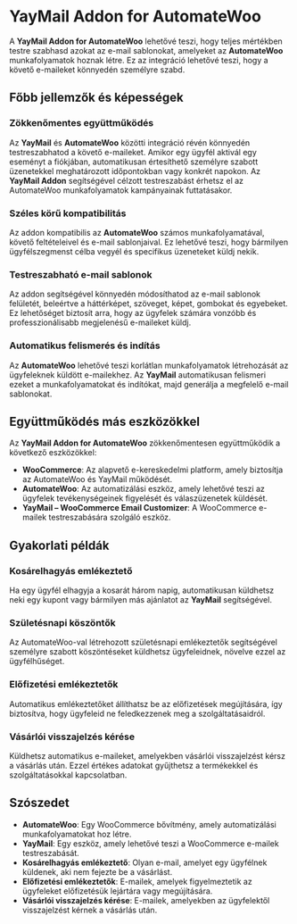 # YayMail Addon for AutomateWoo

A **YayMail Addon for AutomateWoo** lehetővé teszi, hogy teljes mértékben testre szabhasd azokat az e-mail sablonokat, amelyeket az **AutomateWoo** munkafolyamatok hoznak létre. Ez az integráció lehetővé teszi, hogy a követő e-maileket könnyedén személyre szabd.

## Főbb jellemzők és képességek

### Zökkenőmentes együttműködés

Az **YayMail** és **AutomateWoo** közötti integráció révén könnyedén testreszabhatod a követő e-maileket. Amikor egy ügyfél aktivál egy eseményt a fiókjában, automatikusan értesíthető személyre szabott üzenetekkel meghatározott időpontokban vagy konkrét napokon. Az **YayMail Addon** segítségével célzott testreszabást érhetsz el az AutomateWoo munkafolyamatok kampányainak futtatásakor.

### Széles körű kompatibilitás

Az addon kompatibilis az **AutomateWoo** számos munkafolyamatával, követő feltételeivel és e-mail sablonjaival. Ez lehetővé teszi, hogy bármilyen ügyfélszegmenst célba vegyél és specifikus üzeneteket küldj nekik.

### Testreszabható e-mail sablonok

Az addon segítségével könnyedén módosíthatod az e-mail sablonok felületét, beleértve a háttérképet, szöveget, képet, gombokat és egyebeket. Ez lehetőséget biztosít arra, hogy az ügyfelek számára vonzóbb és professzionálisabb megjelenésű e-maileket küldj.

### Automatikus felismerés és indítás

Az **AutomateWoo** lehetővé teszi korlátlan munkafolyamatok létrehozását az ügyfeleknek küldött e-mailekhez. Az **YayMail** automatikusan felismeri ezeket a munkafolyamatokat és indítókat, majd generálja a megfelelő e-mail sablonokat.

## Együttműködés más eszközökkel

Az **YayMail Addon for AutomateWoo** zökkenőmentesen együttműködik a következő eszközökkel:

- **WooCommerce**: Az alapvető e-kereskedelmi platform, amely biztosítja az AutomateWoo és YayMail működését.
- **AutomateWoo**: Az automatizálási eszköz, amely lehetővé teszi az ügyfelek tevékenységeinek figyelését és válaszüzenetek küldését.
- **YayMail – WooCommerce Email Customizer**: A WooCommerce e-mailek testreszabására szolgáló eszköz.

## Gyakorlati példák

### Kosárelhagyás emlékeztető

Ha egy ügyfél elhagyja a kosarát három napig, automatikusan küldhetsz neki egy kupont vagy bármilyen más ajánlatot az **YayMail** segítségével.

### Születésnapi köszöntők

Az AutomateWoo-val létrehozott születésnapi emlékeztetők segítségével személyre szabott köszöntéseket küldhetsz ügyfeleidnek, növelve ezzel az ügyfélhűséget.

### Előfizetési emlékeztetők

Automatikus emlékeztetőket állíthatsz be az előfizetések megújítására, így biztosítva, hogy ügyfeleid ne feledkezzenek meg a szolgáltatásaidról.

### Vásárlói visszajelzés kérése

Küldhetsz automatikus e-maileket, amelyekben vásárlói visszajelzést kérsz a vásárlás után. Ezzel értékes adatokat gyűjthetsz a termékekkel és szolgáltatásokkal kapcsolatban.

## Szószedet

- **AutomateWoo**: Egy WooCommerce bővítmény, amely automatizálási munkafolyamatokat hoz létre.
- **YayMail**: Egy eszköz, amely lehetővé teszi a WooCommerce e-mailek testreszabását.
- **Kosárelhagyás emlékeztető**: Olyan e-mail, amelyet egy ügyfélnek küldenek, aki nem fejezte be a vásárlást.
- **Előfizetési emlékeztetők**: E-mailek, amelyek figyelmeztetik az ügyfeleket előfizetésük lejártára vagy megújítására.
- **Vásárlói visszajelzés kérése**: E-mailek, amelyekben az ügyfelektől visszajelzést kérnek a vásárlás után.